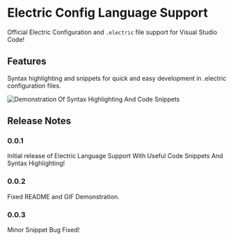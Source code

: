 # Electric Config Language Support

Official Electric Configuration and `.electric` file support for Visual Studio Code!

## Features

Syntax highlighting and snippets for quick and easy development in .electric configuration files.

![Demonstration Of Syntax Highlighting And Code Snippets](https://github.com/TheBossProSniper/Electric-Windows/blob/master/demostration.gif?raw=true)


## Release Notes

### 0.0.1

Initial release of Electric Language Support With Useful Code Snippets And Syntax Highlighting!

### 0.0.2

Fixed README and GIF Demonstration. 

### 0.0.3

Minor Snippet Bug Fixed!